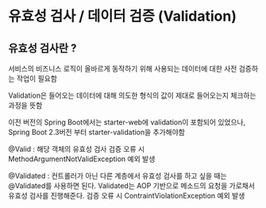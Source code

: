 # 유효성 검사 / 데이터 검증 (Validation)

## 유효성 검사란 ? 
서비스의 비즈니스 로직이 올바르게 동작하기 위해 사용되는 데이터에 대한 사전 검증하는 작업이 필요함

Validation은 들어오는 데이터에 대해 의도한 형식의 값이 제대로 들어오는지 체크하는 과정을 뜻함 

이전 버전의 Spring Boot에서는 starter-web에 validation이 포함되어 있었으나, Spring Boot 2.3버전 부터 starter-validation을 추가해야함

@Valid : 해당 객체의 유효성 검사 
검증 오류 시 MethodArgumentNotValidException 예외 발생 

@Validated : 컨트롤러가 아닌 다른 계층에서 유효성 검사를 하고 싶을 때는 @Validated를 사용하면 된다. Validated는 AOP 기반으로 메소드의 요청을 가로채서 유효성 검사를 진행해준다.
검증 오류 시 ContraintViolationException 예외 발생 